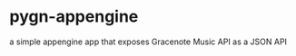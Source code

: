 pygn-appengine
==============

a simple appengine app that exposes Gracenote Music API as a JSON API